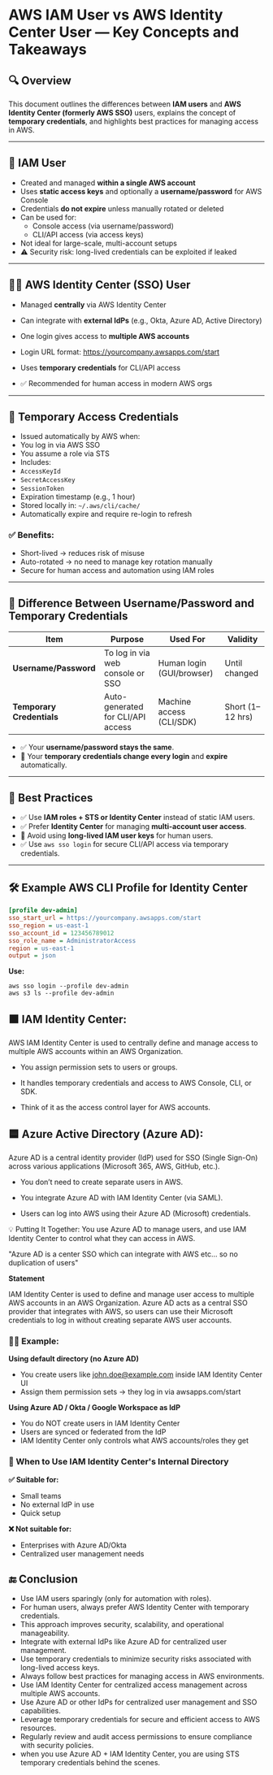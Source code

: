 # AWS IAM User vs AWS Identity Center User — Key Concepts and Takeaways

## 🔍 Overview

This document outlines the differences between **IAM users** and **AWS Identity Center (formerly AWS SSO)** users, explains the concept of **temporary credentials**, and highlights best practices for managing access in AWS.

---

## 👤 IAM User

- Created and managed **within a single AWS account**
- Uses **static access keys** and optionally a **username/password** for AWS Console
- Credentials **do not expire** unless manually rotated or deleted
- Can be used for:
  - Console access (via username/password)
  - CLI/API access (via access keys)
- Not ideal for large-scale, multi-account setups
- ⚠️ Security risk: long-lived credentials can be exploited if leaked

---

## 🧑‍💼 AWS Identity Center (SSO) User

- Managed **centrally** via AWS Identity Center
- Can integrate with **external IdPs** (e.g., Okta, Azure AD, Active Directory)
- One login gives access to **multiple AWS accounts**
- Login URL format:
https://yourcompany.awsapps.com/start

- Uses **temporary credentials** for CLI/API access
- ✅ Recommended for human access in modern AWS orgs

---

## 🔐 Temporary Access Credentials

- Issued automatically by AWS when:
- You log in via AWS SSO
- You assume a role via STS
- Includes:
- `AccessKeyId`
- `SecretAccessKey`
- `SessionToken`
- Expiration timestamp (e.g., 1 hour)
- Stored locally in: `~/.aws/cli/cache/`
- Automatically expire and require re-login to refresh

### ✅ Benefits:
- Short-lived → reduces risk of misuse
- Auto-rotated → no need to manage key rotation manually
- Secure for human access and automation using IAM roles

---

## 🔁 Difference Between Username/Password and Temporary Credentials

| Item                        | Purpose                            | Used For                  | Validity         |
|----------------------------|------------------------------------|---------------------------|------------------|
| **Username/Password**      | To log in via web console or SSO   | Human login (GUI/browser) | Until changed    |
| **Temporary Credentials**  | Auto-generated for CLI/API access  | Machine access (CLI/SDK)  | Short (1–12 hrs) |

- ✅ Your **username/password stays the same**.
- 🔁 Your **temporary credentials change every login** and **expire** automatically.

---

## 📘 Best Practices

- ✅ Use **IAM roles + STS or Identity Center** instead of static IAM users.
- ✅ Prefer **Identity Center** for managing **multi-account user access**.
- 🚫 Avoid using **long-lived IAM user keys** for human users.
- ✅ Use `aws sso login` for secure CLI/API access via temporary credentials.

---

## 🛠 Example AWS CLI Profile for Identity Center

```ini
[profile dev-admin]
sso_start_url = https://yourcompany.awsapps.com/start
sso_region = us-east-1
sso_account_id = 123456789012
sso_role_name = AdministratorAccess
region = us-east-1
output = json
```
**Use:**
```
aws sso login --profile dev-admin
aws s3 ls --profile dev-admin
   ```



## 🟧 IAM Identity Center:
AWS IAM Identity Center is used to centrally define and manage access to multiple AWS accounts within an AWS Organization.

* You assign permission sets to users or groups.

* It handles temporary credentials and access to AWS Console, CLI, or SDK.

* Think of it as the access control layer for AWS accounts.

## 🟦 Azure Active Directory (Azure AD):
Azure AD is a central identity provider (IdP) used for SSO (Single Sign-On) across various applications (Microsoft 365, AWS, GitHub, etc.).

* You don’t need to create separate users in AWS.

* You integrate Azure AD with IAM Identity Center (via SAML).

* Users can log into AWS using their Azure AD (Microsoft) credentials.

💡 Putting It Together:
You use Azure AD to manage users, and use IAM Identity Center to control what they can access in AWS.

"Azure AD is a center SSO which can integrate with AWS etc... so no duplication of users"

**Statement**

IAM Identity Center is used to define and manage user access to multiple AWS accounts in an AWS Organization.
Azure AD acts as a central SSO provider that integrates with AWS, so users can use their Microsoft credentials to log in without creating separate AWS user accounts.

### 🧑‍💼 Example:
**Using default directory (no Azure AD)**
* You create users like john.doe@example.com inside IAM Identity Center UI
* Assign them permission sets → they log in via awsapps.com/start

**Using Azure AD / Okta / Google Workspace as IdP**
* You do NOT create users in IAM Identity Center
* Users are synced or federated from the IdP
* IAM Identity Center only controls what AWS accounts/roles they get

### 🧠 When to Use IAM Identity Center's Internal Directory
**✅ Suitable for:**

* Small teams
* No external IdP in use
* Quick setup

**❌ Not suitable for:**

* Enterprises with Azure AD/Okta
* Centralized user management needs


## 🔚 Conclusion

* Use IAM users sparingly (only for automation with roles).
* For human users, always prefer AWS Identity Center with temporary credentials.
* This approach improves security, scalability, and operational manageability.   
* Integrate with external IdPs like Azure AD for centralized user management.
* Use temporary credentials to minimize security risks associated with long-lived access keys.
* Always follow best practices for managing access in AWS environments.
* Use IAM Identity Center for centralized access management across multiple AWS accounts.
* Use Azure AD or other IdPs for centralized user management and SSO capabilities.
* Leverage temporary credentials for secure and efficient access to AWS resources.
* Regularly review and audit access permissions to ensure compliance with security policies.
* when you use Azure AD + IAM Identity Center, you are using STS temporary credentials behind the scenes.